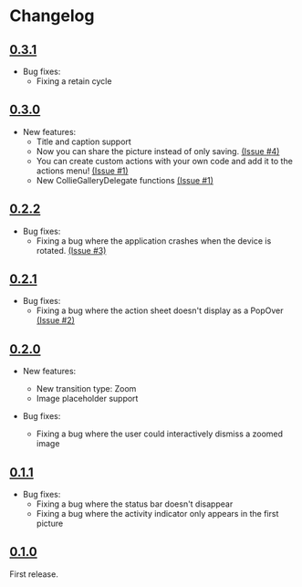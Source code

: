# Changelog

## [0.3.1](https://github.com/gmunhoz/CollieGallery/releases/tag/0.3.1)
- Bug fixes:
  - Fixing a retain cycle
  
## [0.3.0](https://github.com/gmunhoz/CollieGallery/releases/tag/0.3.0)
- New features:
  - Title and caption support
  - Now you can share the picture instead of only saving. [(Issue #4)](https://github.com/gmunhoz/CollieGallery/issues/4)
  - You can create custom actions with your own code and add it to the actions menu! [(Issue #1)](https://github.com/gmunhoz/CollieGallery/issues/1)
  - New CollieGalleryDelegate functions [(Issue #1)](https://github.com/gmunhoz/CollieGallery/issues/1)

## [0.2.2](https://github.com/gmunhoz/CollieGallery/releases/tag/0.2.2)
- Bug fixes:
  - Fixing a bug where the application crashes when the device is rotated. [(Issue #3)](https://github.com/gmunhoz/CollieGallery/issues/3)

## [0.2.1](https://github.com/gmunhoz/CollieGallery/releases/tag/0.2.1)
- Bug fixes:
  - Fixing a bug where the action sheet doesn't display as a PopOver [(Issue #2)](https://github.com/gmunhoz/CollieGallery/issues/2)

## [0.2.0](https://github.com/gmunhoz/CollieGallery/releases/tag/0.2.0)
- New features:
  - New transition type: Zoom
  - Image placeholder support
  
- Bug fixes:
  - Fixing a bug where the user could interactively dismiss a zoomed image


## [0.1.1](https://github.com/gmunhoz/CollieGallery/releases/tag/0.1.1)
- Bug fixes:
  - Fixing a bug where the status bar doesn't disappear
  - Fixing a bug where the activity indicator only appears in the first picture


## [0.1.0](https://github.com/gmunhoz/CollieGallery/releases/tag/0.1.0)
First release.
